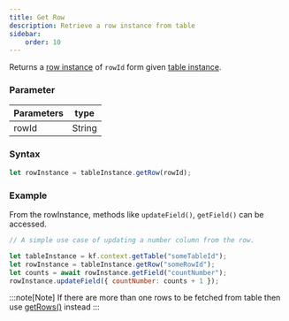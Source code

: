 ```yaml
---
title: Get Row
description: Retrieve a row instance from table
sidebar:
    order: 10
---
```


Returns a [row instance](/lcnc-sdk-js/form/table/row/) of `rowId` form given
[table instance](/lcnc-sdk-js/form/gettable/).

### Parameter

| Parameters | type   |
| ---------- | ------ |
| rowId      | String |

### Syntax

```js
let rowInstance = tableInstance.getRow(rowId);
```

### Example

From the rowInstance, methods like `updateField()`, `getField()` can be accessed.

```js
// A simple use case of updating a number column from the row.

let tableInstance = kf.context.getTable("someTableId");
let rowInstance = tableInstance.getRow("someRowId");
let counts = await rowInstance.getField("countNumber");
rowInstance.updateField({ countNumber: counts + 1 });
```

:::note[Note]
If there are more than one rows to be fetched from table then use
[getRows()](/lcnc-sdk-js/form/table/getrows/) instead 
:::
